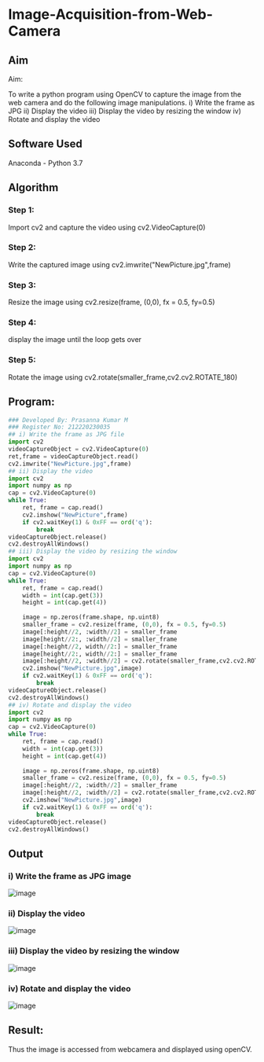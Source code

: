 # Image-Acquisition-from-Web-Camera
## Aim

Aim:

To write a python program using OpenCV to capture the image from the web camera and do the following image manipulations.
i) Write the frame as JPG 
ii) Display the video 
iii) Display the video by resizing the window
iv) Rotate and display the video

## Software Used
Anaconda - Python 3.7
## Algorithm
### Step 1:
Import cv2 and capture the video using cv2.VideoCapture(0)

### Step 2:
Write the captured image using cv2.imwrite("NewPicture.jpg",frame)

### Step 3:
Resize the image using cv2.resize(frame, (0,0), fx = 0.5, fy=0.5)

### Step 4:
display the image until the loop gets over

### Step 5:
Rotate the image using cv2.rotate(smaller_frame,cv2.cv2.ROTATE_180)

## Program:
``` Python
### Developed By: Prasanna Kumar M
### Register No: 212220230035
## i) Write the frame as JPG file
import cv2
videoCaptureObject = cv2.VideoCapture(0)
ret,frame = videoCaptureObject.read()
cv2.imwrite("NewPicture.jpg",frame)
## ii) Display the video
import cv2
import numpy as np
cap = cv2.VideoCapture(0)
while True:
    ret, frame = cap.read()
    cv2.imshow("NewPicture",frame)
    if cv2.waitKey(1) & 0xFF == ord('q'):
        break
videoCaptureObject.release()
cv2.destroyAllWindows()
## iii) Display the video by resizing the window
import cv2
import numpy as np
cap = cv2.VideoCapture(0)
while True:
    ret, frame = cap.read()
    width = int(cap.get(3))
    height = int(cap.get(4))
    
    image = np.zeros(frame.shape, np.uint8)
    smaller_frame = cv2.resize(frame, (0,0), fx = 0.5, fy=0.5)
    image[:height//2, :width//2] = smaller_frame
    image[height//2:, :width//2] = smaller_frame
    image[:height//2, width//2:] = smaller_frame
    image[height//2:, width//2:] = smaller_frame
    image[:height//2, :width//2] = cv2.rotate(smaller_frame,cv2.cv2.ROTATE_180)
    cv2.imshow("NewPicture.jpg",image)
    if cv2.waitKey(1) & 0xFF == ord('q'):
        break
videoCaptureObject.release()
cv2.destroyAllWindows()
## iv) Rotate and display the video
import cv2
import numpy as np
cap = cv2.VideoCapture(0)
while True:
    ret, frame = cap.read()
    width = int(cap.get(3))
    height = int(cap.get(4))
    
    image = np.zeros(frame.shape, np.uint8)
    smaller_frame = cv2.resize(frame, (0,0), fx = 0.5, fy=0.5)
    image[:height//2, :width//2] = smaller_frame
    image[:height//2, :width//2] = cv2.rotate(smaller_frame,cv2.cv2.ROTATE_180)
    cv2.imshow("NewPicture.jpg",image)
    if cv2.waitKey(1) & 0xFF == ord('q'):
        break
videoCaptureObject.release()
cv2.destroyAllWindows()
```
## Output

### i) Write the frame as JPG image
![image](https://user-images.githubusercontent.com/75235128/161367607-f29bdf7e-ea2f-441c-9c10-e3653f01e3df.png)

### ii) Display the video
![image](https://user-images.githubusercontent.com/75235090/161997842-45118499-5263-454a-9f78-03802bd32bf3.png)

### iii) Display the video by resizing the window
![image](https://user-images.githubusercontent.com/75235090/161996922-5964286b-e9c0-4cb1-9f52-44034289fb6b.png)


### iv) Rotate and display the video
![image](https://user-images.githubusercontent.com/75235090/161999196-91ee6100-00cb-4eee-b28c-8ca255f6c954.png)

## Result:
Thus the image is accessed from webcamera and displayed using openCV.
